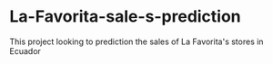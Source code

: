 # La-Favorita-sale-s-prediction
This project looking to prediction the sales of La Favorita's stores in Ecuador
